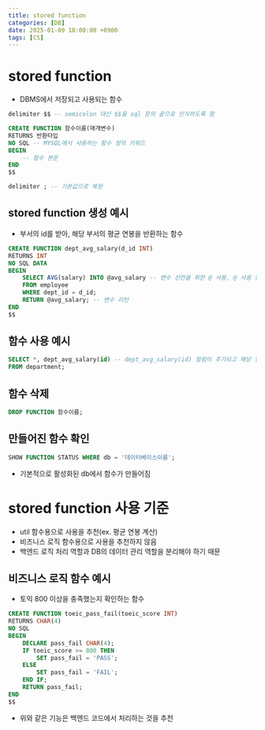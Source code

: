 ```yaml
---
title: stored function
categories: [DB]
date: 2025-01-09 18:00:00 +0900
tags: [CS]
---
```


# stored function
- DBMS에서 저장되고 사용되는 함수

```sql
delimiter $$ -- semicolon 대신 $$을 sql 문의 끝으로 인식하도록 함

CREATE FUNCTION 함수이름(매개변수)
RETURNS 반환타입
NO SQL -- MYSQL에서 사용하는 함수 정의 키워드
BEGIN
    -- 함수 본문
END
$$

delimiter ; -- 기본값으로 복원
```

## stored function 생성 예시
- 부서의 id를 받아, 해당 부서의 평균 연봉을 반환하는 함수

```sql
CREATE FUNCTION dept_avg_salary(d_id INT)
RETURNS INT
NO SQL DATA
BEGIN
    SELECT AVG(salary) INTO @avg_salary -- 변수 선언을 위한 @ 사용, @ 사용 안할시 DECLARE로 변수 선언 필요
    FROM employee
    WHERE dept_id = d_id;
    RETURN @avg_salary; -- 변수 리턴
END
$$
```

## 함수 사용 예시
```sql
SELECT *, dept_avg_salary(id) -- dept_avg_salary(id) 컬럼이 추가되고 해당 컬럼에 부서의 평균 연봉이 출력됨
FROM department;
```

## 함수 삭제
```sql
DROP FUNCTION 함수이름;
```

## 만들어진 함수 확인
```sql
SHOW FUNCTION STATUS WHERE db = '데이터베이스이름';
```
- 기본적으로 활성화된 db에서 함수가 만들어짐

# stored function 사용 기준
- util 함수용으로 사용을 추천(ex. 평균 연봉 계산)
- 비즈니스 로직 함수용으로 사용을 추천하지 않음
- 백엔드 로직 처리 역할과 DB의 데이터 관리 역할을 분리해야 하기 때문

## 비즈니스 로직 함수 예시
- 토익 800 이상을 충족했는지 확인하는 함수
```sql
CREATE FUNCTION toeic_pass_fail(toeic_score INT)
RETURNS CHAR(4)
NO SQL
BEGIN
    DECLARE pass_fail CHAR(4);
    IF toeic_score >= 800 THEN
        SET pass_fail = 'PASS';
    ELSE
        SET pass_fail = 'FAIL';
    END IF;
    RETURN pass_fail;
END
$$
```
- 위와 같은 기능은 백엔드 코드에서 처리하는 것을 추천
